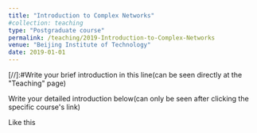 ```yaml
---
title: "Introduction to Complex Networks"
#collection: teaching
type: "Postgraduate course"
permalink: /teaching/2019-Introduction-to-Complex-Networks
venue: "Beijing Institute of Technology"
date: 2019-01-01
---
```


[//]:#Write your brief introduction in this line(can be seen directly at the "Teaching" page)

Write your detailed introduction below(can only be seen after clicking the specific course's link)

Like this

